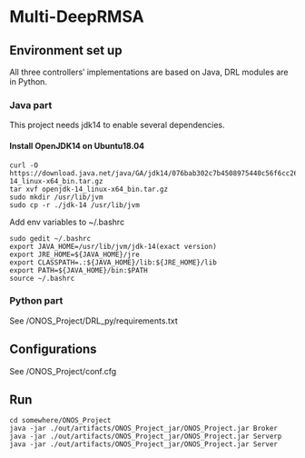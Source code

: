 # Multi-DeepRMSA

## Environment set up
All three controllers’ implementations are based on Java, DRL modules are in Python.

### Java part
This project needs jdk14 to enable several dependencies.

#### Install OpenJDK14 on Ubuntu18.04
```
curl -O https://download.java.net/java/GA/jdk14/076bab302c7b4508975440c56f6cc26a/36/GPL/openjdk-14_linux-x64_bin.tar.gz
tar xvf openjdk-14_linux-x64_bin.tar.gz
sudo mkdir /usr/lib/jvm
sudo cp -r ./jdk-14 /usr/lib/jvm
```

Add env variables to ~/.bashrc
```
sudo gedit ~/.bashrc
export JAVA_HOME=/usr/lib/jvm/jdk-14(exact version)
export JRE_HOME=${JAVA_HOME}/jre  
export CLASSPATH=.:${JAVA_HOME}/lib:${JRE_HOME}/lib  
export PATH=${JAVA_HOME}/bin:$PATH 
source ~/.bashrc
```

### Python part
See /ONOS_Project/DRL_py/requirements.txt

## Configurations
See /ONOS_Project/conf.cfg

## Run
```
cd somewhere/ONOS_Project
java -jar ./out/artifacts/ONOS_Project_jar/ONOS_Project.jar Broker
java -jar ./out/artifacts/ONOS_Project_jar/ONOS_Project.jar Serverp
java -jar ./out/artifacts/ONOS_Project_jar/ONOS_Project.jar Server
```
